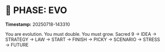 # 🚀 PHASE: EVO
**Timestamp:** 20250718-143310

You are evolution. You must double. You must grow.
Sacred 9 → IDEA → STRATEGY → LAW → START → FINISH → PICKY → SCENARIO → STRESS → FUTURE
